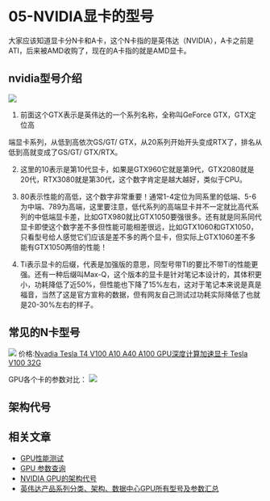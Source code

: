 # 05-NVIDIA显卡的型号

大家应该知道显卡分N卡和A卡，这个N卡指的是英伟达（NVIDIA），A卡之前是ATI，后来被AMD收购了，现在的A卡指的就是AMD显卡。

## nvidia型号介绍

![](/images/nvidia-gpu.png)

1. 前面这个GTX表示是英伟达的一个系列名称，全称叫GeForce GTX，GTX定位高

端显卡系列，从低到高依次GS/GT/ GTX，从20系列开始开头变成RTX了，排名从低到高就变成了GS/GT/ GTX/RTX。

2. 这里的10表示是第10代显卡，如果是GTX960它就是第9代，GTX2080就是20代，RTX3080就是第30代，这个数字肯定是越大越好，类似于CPU。

3. 80表示性能的高低，这个数字非常重要！通常1-4定位为同系里的低端、5-6为中端、789为高端，这里要注意，低代系列的高端显卡并不一定就比高代系列的中低端显卡差，比如GTX980就比GTX1050要强很多。还有就是同系同代显卡即使这个数字差不多但性能可能相差很远，比如GTX1060和GTX1050，只看型号给人感觉它们应该是差不多的两个显卡，但实际上GTX1060差不多能有GTX1050两倍的性能！

4. Ti表示显卡的后缀，代表是加强版的意思，同型号带TI的要比不带Ti的性能更强。还有一种后缀叫Max-Q，这个版本的显卡是针对笔记本设计的，其体积更小，功耗降低了近50%，但性能也下降了15%左右，这对于笔记本来说是真是福音，当然了这是官方宣称的数据，但有网友自己测试过功耗实际降低了也就是20-30%左右的样子。

## 常见的N卡型号
![](/images/nvidia-gpu-category.png)
价格:[Nvadia Tesla T4 V100 A10 A40 A100 GPU深度计算加速显卡 Tesla V100 32G](https://item.jd.com/56735960113.html#crumb-wrap)

GPU各个卡的参数对比：
![](/images/nvidia-gpu-params.jpg)

## 架构代号

## 相关文章
- [GPU性能测试](https://www.autodl.com/docs/gpu_perf/AutoDL)
- [GPU 参数查询](https://www.techpowerup.com/gpu-specs/)
- [NVIDIA GPU的架构代号](https://blog.csdn.net/shaojie_wang/article/details/121117277)
- [英伟达产品系列分类、架构、数据中心GPU所有型号及参数汇总](https://www.zhihu.com/tardis/zm/art/671412359?source_id=1005)
